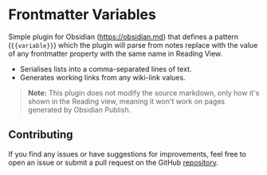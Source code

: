 # Frontmatter Variables

Simple plugin for Obsidian (https://obsidian.md) that defines a pattern (`{{variable}}`) which the plugin will parse from notes replace with the value of any frontmatter property with the same name in Reading View.

-   Serialises lists into a comma-separated lines of text.
-   Generates working links from any wiki-link values.

> **Note:** This plugin does not modify the source markdown, only how it's shown in the Reading view, meaning it won't work on pages generated by Obsidian Publish.

## Contributing

If you find any issues or have suggestions for improvements, feel free to open an issue or submit a pull request on the GitHub [repository](https://github.com/winstromming/obsidian-frontmatter-variables).
